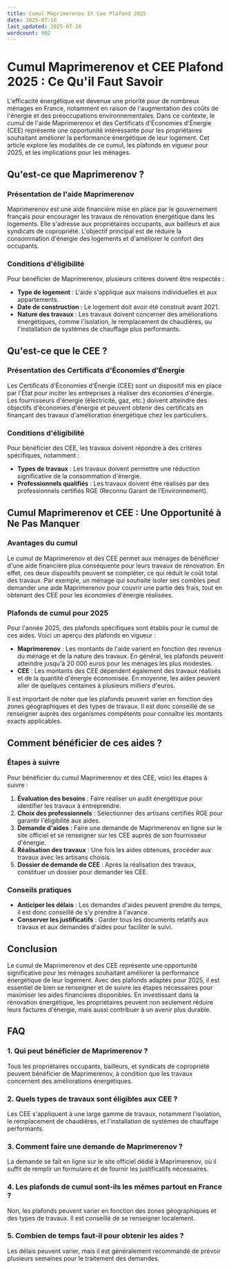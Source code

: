```yaml
---
title: Cumul Maprimerenov Et Cee Plafond 2025
date: 2025-07-16
last_updated: 2025-07-16
wordcount: 902
---
```


# Cumul Maprimerenov et CEE Plafond 2025 : Ce Qu'il Faut Savoir

L'efficacité énergétique est devenue une priorité pour de nombreux ménages en France, notamment en raison de l'augmentation des coûts de l'énergie et des préoccupations environnementales. Dans ce contexte, le cumul de l'aide Maprimerenov et des Certificats d'Économies d'Énergie (CEE) représente une opportunité intéressante pour les propriétaires souhaitant améliorer la performance énergétique de leur logement. Cet article explore les modalités de ce cumul, les plafonds en vigueur pour 2025, et les implications pour les ménages.

## Qu'est-ce que Maprimerenov ?

### Présentation de l'aide Maprimerenov

Maprimerenov est une aide financière mise en place par le gouvernement français pour encourager les travaux de rénovation énergétique dans les logements. Elle s'adresse aux propriétaires occupants, aux bailleurs et aux syndicats de copropriété. L'objectif principal est de réduire la consommation d'énergie des logements et d'améliorer le confort des occupants.

### Conditions d'éligibilité

Pour bénéficier de Maprimerenov, plusieurs critères doivent être respectés :

- **Type de logement** : L'aide s'applique aux maisons individuelles et aux appartements.
- **Date de construction** : Le logement doit avoir été construit avant 2021.
- **Nature des travaux** : Les travaux doivent concerner des améliorations énergétiques, comme l'isolation, le remplacement de chaudières, ou l'installation de systèmes de chauffage plus performants.

## Qu'est-ce que le CEE ?

### Présentation des Certificats d'Économies d'Énergie

Les Certificats d'Économies d'Énergie (CEE) sont un dispositif mis en place par l'État pour inciter les entreprises à réaliser des économies d'énergie. Les fournisseurs d'énergie (électricité, gaz, etc.) doivent atteindre des objectifs d'économies d'énergie et peuvent obtenir des certificats en finançant des travaux d'amélioration énergétique chez les particuliers.

### Conditions d'éligibilité

Pour bénéficier des CEE, les travaux doivent répondre à des critères spécifiques, notamment :

- **Types de travaux** : Les travaux doivent permettre une réduction significative de la consommation d'énergie.
- **Professionnels qualifiés** : Les travaux doivent être réalisés par des professionnels certifiés RGE (Reconnu Garant de l’Environnement).

## Cumul Maprimerenov et CEE : Une Opportunité à Ne Pas Manquer

### Avantages du cumul

Le cumul de Maprimerenov et des CEE permet aux ménages de bénéficier d'une aide financière plus conséquente pour leurs travaux de rénovation. En effet, ces deux dispositifs peuvent se compléter, ce qui réduit le coût total des travaux. Par exemple, un ménage qui souhaite isoler ses combles peut demander une aide Maprimerenov pour couvrir une partie des frais, tout en obtenant des CEE pour les économies d'énergie réalisées.

### Plafonds de cumul pour 2025

Pour l'année 2025, des plafonds spécifiques sont établis pour le cumul de ces aides. Voici un aperçu des plafonds en vigueur :

- **Maprimerenov** : Les montants de l'aide varient en fonction des revenus du ménage et de la nature des travaux. En général, les plafonds peuvent atteindre jusqu'à 20 000 euros pour les ménages les plus modestes.
- **CEE** : Les montants des CEE dépendent également des travaux réalisés et de la quantité d'énergie économisée. En moyenne, les aides peuvent aller de quelques centaines à plusieurs milliers d'euros.

Il est important de noter que les plafonds peuvent varier en fonction des zones géographiques et des types de travaux. Il est donc conseillé de se renseigner auprès des organismes compétents pour connaître les montants exacts applicables.

## Comment bénéficier de ces aides ?

### Étapes à suivre

Pour bénéficier du cumul Maprimerenov et des CEE, voici les étapes à suivre :

1. **Évaluation des besoins** : Faire réaliser un audit énergétique pour identifier les travaux à entreprendre.
2. **Choix des professionnels** : Sélectionner des artisans certifiés RGE pour garantir l'éligibilité aux aides.
3. **Demande d'aides** : Faire une demande de Maprimerenov en ligne sur le site officiel et se renseigner sur les CEE auprès de son fournisseur d'énergie.
4. **Réalisation des travaux** : Une fois les aides obtenues, procéder aux travaux avec les artisans choisis.
5. **Dossier de demande de CEE** : Après la réalisation des travaux, constituer un dossier pour demander les CEE.

### Conseils pratiques

- **Anticiper les délais** : Les demandes d'aides peuvent prendre du temps, il est donc conseillé de s'y prendre à l'avance.
- **Conserver les justificatifs** : Garder tous les documents relatifs aux travaux et aux demandes d'aides pour faciliter le suivi.

## Conclusion

Le cumul de Maprimerenov et des CEE représente une opportunité significative pour les ménages souhaitant améliorer la performance énergétique de leur logement. Avec des plafonds adaptés pour 2025, il est essentiel de bien se renseigner et de suivre les étapes nécessaires pour maximiser les aides financières disponibles. En investissant dans la rénovation énergétique, les propriétaires peuvent non seulement réduire leurs factures d'énergie, mais aussi contribuer à un avenir plus durable.

## FAQ

### 1. Qui peut bénéficier de Maprimerenov ?

Tous les propriétaires occupants, bailleurs, et syndicats de copropriété peuvent bénéficier de Maprimerenov, à condition que les travaux concernent des améliorations énergétiques.

### 2. Quels types de travaux sont éligibles aux CEE ?

Les CEE s'appliquent à une large gamme de travaux, notamment l'isolation, le remplacement de chaudières, et l'installation de systèmes de chauffage performants.

### 3. Comment faire une demande de Maprimerenov ?

La demande se fait en ligne sur le site officiel dédié à Maprimerenov, où il suffit de remplir un formulaire et de fournir les justificatifs nécessaires.

### 4. Les plafonds de cumul sont-ils les mêmes partout en France ?

Non, les plafonds peuvent varier en fonction des zones géographiques et des types de travaux. Il est conseillé de se renseigner localement.

### 5. Combien de temps faut-il pour obtenir les aides ?

Les délais peuvent varier, mais il est généralement recommandé de prévoir plusieurs semaines pour le traitement des demandes.